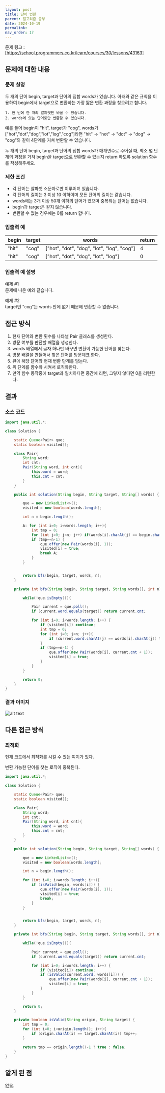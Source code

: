 ```yaml
---
layout: post
title: 단어 변환
parent: 알고리즘 공부
date: 2024-10-19
permalink:
nav_order: 17
---
```


문제 링크 : [https://school.programmers.co.kr/learn/courses/30/lessons/43163]

## 문제에 대한 내용

### 문제 설명

두 개의 단어 begin, target과 단어의 집합 words가 있습니다. 아래와 같은 규칙을 이용하여 begin에서 target으로 변환하는 가장 짧은 변환 과정을 찾으려고 합니다.

```
1. 한 번에 한 개의 알파벳만 바꿀 수 있습니다.
2. words에 있는 단어로만 변환할 수 있습니다.
```

예를 들어 begin이 "hit", target가 "cog", words가 ["hot","dot","dog","lot","log","cog"]라면 "hit" -> "hot" -> "dot" -> "dog" -> "cog"와 같이 4단계를 거쳐 변환할 수 있습니다.

두 개의 단어 begin, target과 단어의 집합 words가 매개변수로 주어질 때, 최소 몇 단계의 과정을 거쳐 begin을 target으로 변환할 수 있는지 return 하도록 solution 함수를 작성해주세요.

### 제한 조건

- 각 단어는 알파벳 소문자로만 이루어져 있습니다.
- 각 단어의 길이는 3 이상 10 이하이며 모든 단어의 길이는 같습니다.
- words에는 3개 이상 50개 이하의 단어가 있으며 중복되는 단어는 없습니다.
- begin과 target은 같지 않습니다.
- 변환할 수 없는 경우에는 0를 return 합니다.

### 입출력 예

| begin | target | words                                      | return |
| ----- | ------ | ------------------------------------------ | ------ |
| "hit" | "cog"  | ["hot", "dot", "dog", "lot", "log", "cog"] | 4      |
| "hit" | "cog"  | ["hot", "dot", "dog", "lot", "log"]        | 0      |

### 입출력 예 설명

예제 #1  
문제에 나온 예와 같습니다.

예제 #2  
target인 "cog"는 words 안에 없기 때문에 변환할 수 없습니다.

## 접근 방식

1. 현재 단어와 변환 횟수를 나타낼 Pair 클래스를 생성한다.
1. 방문 여부를 판단할 배열을 생성한다.
1. words 배열에서 글자 하나만 바꾸면 변환이 가능한 단어를 찾는다.
1. 방문 배열을 만들어서 찾은 단어를 방문체크 한다.
1. 큐에 해당 단어와 현재 변환 단계를 담는다.
1. 위 단계를 함수화 시켜서 로직화한다.
1. 만약 함수 동작중에 target과 일치하다면 중간에 리턴, 그렇지 않다면 0을 리턴한다.

## 결과

### 소스 코드

```java
import java.util.*;

class Solution {

    static Queue<Pair> que;
    static boolean visited[];

    class Pair{
        String word;
        int cnt;
        Pair(String word, int cnt){
            this.word = word;
            this.cnt = cnt;
        }
    }

    public int solution(String begin, String target, String[] words) {

        que = new LinkedList<>();
        visited = new boolean[words.length];

        int n = begin.length();

        A: for (int i=0; i<words.length; i++){
            int tmp = 0;
            for (int j=0; j<n; j++) if(words[i].charAt(j) == begin.charAt(j)) tmp++;
            if (tmp==n-1) {
                que.offer(new Pair(words[i], 1));
                visited[i] = true;
                break A;
            }
        }


        return bfs(begin, target, words, n);
    }

    private int bfs(String begin, String target, String words[], int n){

        while(!que.isEmpty()){

            Pair current = que.poll();
            if (current.word.equals(target)) return current.cnt;

            for (int i=0; i<words.length; i++) {
                if (visited[i]) continue;
                int tmp = 0;
                for (int j=0; j<n; j++){
                    if (current.word.charAt(j) == words[i].charAt(j)) tmp++;
                }
                if (tmp==n-1) {
                    que.offer(new Pair(words[i], current.cnt + 1));
                    visited[i] = true;
                }
            }
        }

        return 0;
    }
}
```

### 결과 이미지

![alt text](/공부/알고리즘-공부/image-25.png)

## 다른 접근 방식

### 최적화

현재 코드에서 최적화를 시킬 수 있는 여지가 있다.

변환 가능한 단어를 찾는 로직이 중복된다.

```java
import java.util.*;

class Solution {

    static Queue<Pair> que;
    static boolean visited[];

    class Pair{
        String word;
        int cnt;
        Pair(String word, int cnt){
            this.word = word;
            this.cnt = cnt;
        }
    }

    public int solution(String begin, String target, String[] words) {

        que = new LinkedList<>();
        visited = new boolean[words.length];

        int n = begin.length();

        for (int i=0; i<words.length; i++){
            if (isValid(begin, words[i])) {
                que.offer(new Pair(words[i], 1));
                visited[i] = true;
                break;
            }
        }


        return bfs(begin, target, words, n);
    }

    private int bfs(String begin, String target, String words[], int n){

        while(!que.isEmpty()){

            Pair current = que.poll();
            if (current.word.equals(target)) return current.cnt;

            for (int i=0; i<words.length; i++) {
                if (visited[i]) continue;
                if (isValid(current.word, words[i])) {
                    que.offer(new Pair(words[i], current.cnt + 1));
                    visited[i] = true;
                }
            }
        }

        return 0;
    }

    private boolean isValid(String origin, String target) {
        int tmp = 0;
        for (int i=0; i<origin.length(); i++){
            if (origin.charAt(i) == target.charAt(i)) tmp++;
        }

        return tmp == origin.length()-1 ? true : false;
    }
}
```

## 알게 된 점

없음.

[https://school.programmers.co.kr/learn/courses/30/lessons/43163]: https://school.programmers.co.kr/learn/courses/30/lessons/43163
